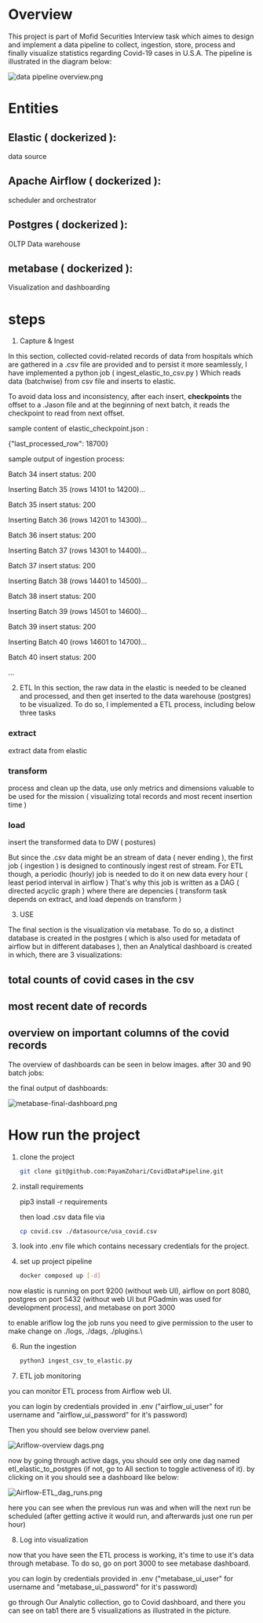 # Overview
This project is part of Mofid Securities Interview task which aimes to design and implement a data pipeline to collect, ingestion, store, process and finally visualize statistics regarding Covid-19 cases in U.S.A. The pipeline is illustrated in the diagram below:

![data pipeline overview.png](plots/data%20pipeline%20overview.png)

# Entities 

## Elastic ( dockerized ): 
data source

## Apache Airflow ( dockerized ): 
scheduler and orchestrator

## Postgres ( dockerized ):
OLTP Data warehouse 

## metabase ( dockerized ):
Visualization and dashboarding

# steps

1. Capture & Ingest
   
In this section, collected covid-related records of data from hospitals which are gathered in a .csv file are provided and to persist it more seamlessly, I have implemented a python job ( ingest_elastic_to_csv.py ) Which reads data (batchwise) from csv file and inserts to elastic.

To avoid data loss and inconsistency, after each insert, **checkpoints** the offset to a .Jason file and at the beginning of next batch, it reads the checkpoint to read from next offset.

sample content of elastic_checkpoint.json :

{"last_processed_row": 18700}

sample output of ingestion process:

Batch 34 insert status: 200

Inserting Batch 35 (rows 14101 to 14200)...

Batch 35 insert status: 200

Inserting Batch 36 (rows 14201 to 14300)...

Batch 36 insert status: 200

Inserting Batch 37 (rows 14301 to 14400)...

Batch 37 insert status: 200

Inserting Batch 38 (rows 14401 to 14500)...

Batch 38 insert status: 200

Inserting Batch 39 (rows 14501 to 14600)...

Batch 39 insert status: 200

Inserting Batch 40 (rows 14601 to 14700)...

Batch 40 insert status: 200

...

2. ETL
In this section, the raw data in the elastic is needed to be cleaned and processed, and then get inserted to the data warehouse (postgres) to be visualized.
To do so, I implemented a ETL process, including below three tasks

### extract

extract data from elastic 

### transform 
process and clean up the data, use only metrics and dimensions valuable to be used for the mission ( visualizing total records and most recent insertion time )

### load

insert the transformed data to DW ( postures)

But since the .csv data might be an stream of data ( never ending ), the first job ( ingestion ) is designed to continously ingest rest of stream. For ETL though, a periodic (hourly) job is needed to do it on new data every hour ( least period interval in airflow )
That's why this job is written as a DAG ( directed acyclic graph ) where there are depencies ( transform task depends on extract, and load depends on transform )

3. USE

The final section is the visualization via metabase. To do so, a distinct database is created in the postgres ( which is also used for metadata of airflow but in different databases ), then an Analytical dashboard is created in which, there are 3 visualizations:

## total counts of covid cases in the csv 

## most recent date of records 

## overview on important columns of the covid records 

The overview of dashboards can be seen in below images. after 30 and 90 batch jobs:

the final output of dashboards:

![metabase-final-dashboard.png](plots/metabase-final-dashboard.png)


# How run the project

1. clone the project
   
   ```bash
   git clone git@github.com:PayamZohari/CovidDataPipeline.git
   ```

2. install requirements
   
   pip3 install -r requirements

   then load .csv data file via

   ```bash
   cp covid.csv ./datasource/usa_covid.csv
   ```

4. look into .env file which contains necessary credentials for the project.

5. set up project pipeline

   ```bash
   docker composed up [-d]
   ```
now elastic is running on port 9200 (without web UI), airflow on port 8080, postgres on port 5432 (without web UI but PGadmin was used for development process), and metabase on port 3000

to enable ariflow log the job runs you need to give permission to the user to make change on ./logs, ./dags, ./plugins.\

6. Run the ingestion
   
   ```bash
   python3 ingest_csv_to_elastic.py
   ```
   
7. ETL job monitoring

you can monitor ETL process from Airflow web UI. 

you can login by credentials provided in .env ("airflow_ui_user" for username and "airflow_ui_password" for it's password)

Then you should see below overview panel.

![Ariflow-overview dags.png](plots/Ariflow-overview%20dags.png)

now by going through active dags, you should see only one dag named etl_elastic_to_postgres (if not, go to All section to toggle activeness of it). 
by clicking on it you should see a dashboard like below:

![Airflow-ETL_dag_runs.png](plots/Airflow-ETL_dag_runs.png)

here you can see when the previous run was and when will the next run be scheduled (after getting active it would run, and afterwards just one run per hour)


8. Log into visualization

now that you have seen the ETL process is working, it's time to use it's data through metabase. To do so, go on port 3000 to see metabase dashboard.

you can login by credentials provided in .env ("metabase_ui_user" for username and "metabase_ui_password" for it's password)

go through Our Analytic collection, go to Covid dashboard, and there you can see on tab1 there are 5 visualizations as illustrated in the picture. 

